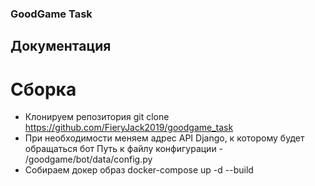 ### GoodGame Task

## Документация
# Сборка
  * Клонируем репозитория git clone https://github.com/FieryJack2019/goodgame_task
  * При необходимости меняем адрес API Django, к которому будет обращаться бот
  Путь к файлу конфигурации - /goodgame/bot/data/config.py
  * Собираем докер образ docker-compose up -d --build
